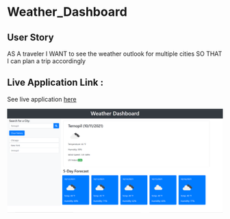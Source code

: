 # Weather_Dashboard

## User Story

AS A traveler
I WANT to see the weather outlook for multiple cities
SO THAT I can plan a trip accordingly

## Live Application Link :
See live application [here](https://olhamyndziv.github.io/Weather_Dashboard/)

![alt text](assets/image/2.png)